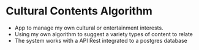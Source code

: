 # Cultural Contents Algorithm


- App to manage my own cultural or entertainment interests.
- Using my own algorithm to suggest a variety types of content to relate
- The system works with a API Rest integrated to a postgres database